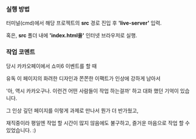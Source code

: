 ### 실행 방법

터미널(cmd)에서 해당 프로젝트의 **src** 경로 진입 후 **'live-server'** 입력.

혹은, **src** 폴더 내에 **'index.html을'** 인터넷 브라우저로 실행.




### 작업 코멘트

당시 카카오페이에서 쇼미6 이벤트를 할 때

유독 이 페이지의 화려한 디자인과 쫀쫀한 이팩트가 인상에 강하게 남아서 

'아, 역시 카카오구나. 이런건 어떤 사람들이 작업 하는걸까' 하고 대화 했던 기억이 있습니다.

그 인상 깊던 페이지를 이렇게 과제로 만나서 뭔가 더 반가웠고,

재직중이라 평일엔 작업 할 시간이 많지 않음에도 불구하고, 즐거운 마음으로 작업 할 수 있었습니다. :)


